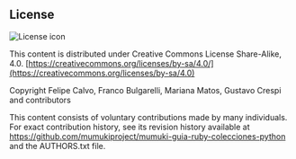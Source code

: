 ## License
![License icon](https://licensebuttons.net/l/by-sa/3.0/88x31.png)

This content is distributed under Creative Commons License Share-Alike, 4.0. [https://creativecommons.org/licenses/by-sa/4.0/](https://creativecommons.org/licenses/by-sa/4.0)

Copyright Felipe Calvo, Franco Bulgarelli, Mariana Matos, Gustavo Crespi and contributors

This content consists of voluntary contributions made by many
individuals. For exact contribution history, see its revision history
available at https://github.com/mumukiproject/mumuki-guia-ruby-colecciones-python and the AUTHORS.txt file.


